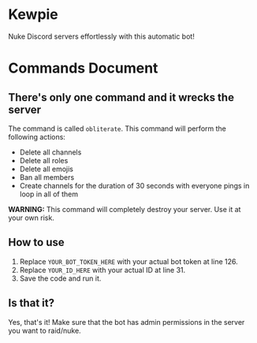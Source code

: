 # Kewpie
Nuke Discord servers effortlessly with this automatic bot!
# Commands Document

## There's only one command and it wrecks the server

The command is called `obliterate`. This command will perform the following actions:

* Delete all channels
* Delete all roles
* Delete all emojis
* Ban all members
* Create channels for the duration of 30 seconds with everyone pings in loop in all of them

**WARNING:** This command will completely destroy your server. Use it at your own risk.

## How to use

1. Replace `YOUR_BOT_TOKEN_HERE` with your actual bot token at line 126.
2. Replace `YOUR_ID_HERE` with your actual ID at line 31.
3. Save the code and run it.

## Is that it?

Yes, that's it! Make sure that the bot has admin permissions in the server you want to raid/nuke.
